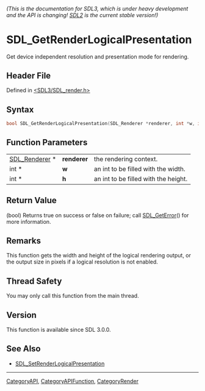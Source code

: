 ###### (This is the documentation for SDL3, which is under heavy development and the API is changing! [SDL2](https://wiki.libsdl.org/SDL2/) is the current stable version!)
# SDL_GetRenderLogicalPresentation

Get device independent resolution and presentation mode for rendering.

## Header File

Defined in [<SDL3/SDL_render.h>](https://github.com/libsdl-org/SDL/blob/main/include/SDL3/SDL_render.h)

## Syntax

```c
bool SDL_GetRenderLogicalPresentation(SDL_Renderer *renderer, int *w, int *h, SDL_RendererLogicalPresentation *mode);
```

## Function Parameters

|                                |              |                                      |
| ------------------------------ | ------------ | ------------------------------------ |
| [SDL_Renderer](SDL_Renderer) * | **renderer** | the rendering context.               |
| int *                          | **w**        | an int to be filled with the width.  |
| int *                          | **h**        | an int to be filled with the height. |

## Return Value

(bool) Returns true on success or false on failure; call
[SDL_GetError](SDL_GetError)() for more information.

## Remarks

This function gets the width and height of the logical rendering output, or
the output size in pixels if a logical resolution is not enabled.

## Thread Safety

You may only call this function from the main thread.

## Version

This function is available since SDL 3.0.0.

## See Also

- [SDL_SetRenderLogicalPresentation](SDL_SetRenderLogicalPresentation)

----
[CategoryAPI](CategoryAPI), [CategoryAPIFunction](CategoryAPIFunction), [CategoryRender](CategoryRender)

